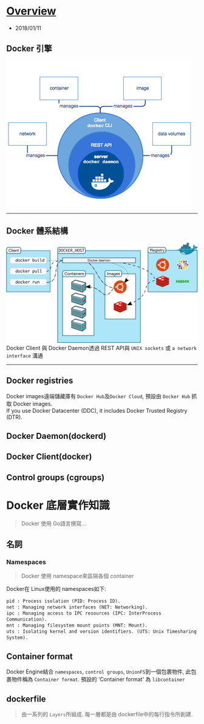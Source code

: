 # [Overview](https://docs.docker.com/v17.09/engine/docker-overview/)
- 2018/01/11

## Docker 引擎
![GG engine-components-flow](./../../../img/engine-components-flow.jpg)

---

## Docker 體系結構
![GG Docker結構](./../../../img/architecture.svg)
Docker Client 與 Docker Daemon透過 REST API與 `UNIX sockets` 或 `a network interface` 溝通

---


## Docker registries
Docker images遠端儲藏庫有 `Docker Hub`及`Docker Cloud`, 預設由 `Docker Hub` 抓取 Docker images.<br>
If you use Docker Datacenter (DDC), it includes Docker Trusted Registry (DTR).

## Docker Daemon(dockerd)

## Docker Client(docker)

## Control groups (cgroups)

# Docker 底層實作知識
> Docker 使用 Go語言撰寫...

## 名詞
### Namespaces
> Docker 使用 namespace來區隔各個 container

Docker在 Linux使用的 namespaces如下:

    pid : Process isolation (PID: Process ID).
    net : Managing network interfaces (NET: Networking).
    ipc : Managing access to IPC resources (IPC: InterProcess Communication).
    mnt : Managing filesystem mount points (MNT: Mount).
    uts : Isolating kernel and version identifiers. (UTS: Unix Timesharing System).

## Container format
Docker Engine結合 `namespaces`, `control groups`, `UnionFS`到一個包裹物件, 此包裹物件稱為 `Container format`. 預設的 'Container format' 為 `libcontainer`

## dockerfile
> 由一系列的 `Layers`所組成. 每一層都是由 dockerfile中的每行指令所創建.